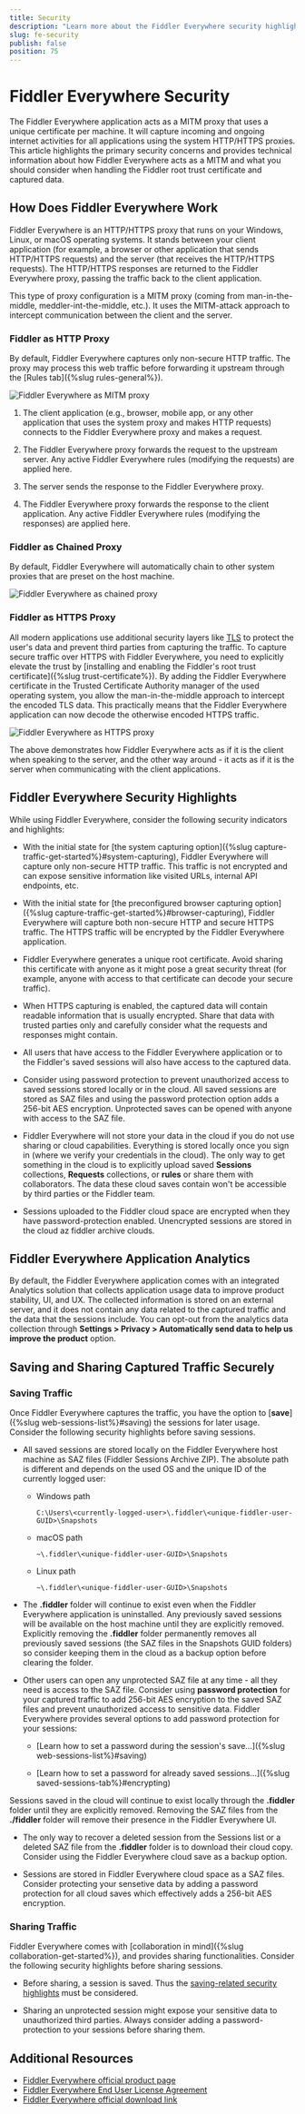 ```yaml
---
title: Security
description: "Learn more about the Fiddler Everywhere security highlights and check out the related technical information about sharing and capturing functionalities."
slug: fe-security
publish: false
position: 75
---
```


# Fiddler Everywhere Security

The Fiddler Everywhere application acts as a MITM proxy that uses a unique certificate per machine. It will capture incoming and ongoing internet activities for all applications using the system HTTP/HTTPS proxies. This article highlights the primary security concerns and provides technical information about how Fiddler Everywhere acts as a MITM and what you should consider when handling the Fiddler root trust certificate and captured data.


## How Does Fiddler Everywhere Work

Fiddler Everywhere is an HTTP/HTTPS proxy that runs on your Windows, Linux, or macOS operating systems. It stands between your client application (for example, a browser or other application that sends HTTP/HTTPS requests) and the server (that receives the HTTP/HTTPS requests). The HTTP/HTTPS responses are returned to the Fiddler Everywhere proxy, passing the traffic back to the client application.

This type of proxy configuration is a MITM proxy (coming from man-in-the-middle, meddler-int-the-middle, etc.). It uses the MITM-attack approach to intercept communication between the client and the server.

### Fiddler as HTTP Proxy

By default, Fiddler Everywhere captures only non-secure HTTP traffic. The proxy may process this web traffic before forwarding it upstream through the [Rules tab]({%slug rules-general%}).

![Fiddler Everywhere as MITM proxy](./images/security/fe-proxy-requests-responses.png)

1. The client application (e.g., browser, mobile app, or any other application that uses the system proxy and makes HTTP requests) connects to the Fiddler Everywhere proxy and makes a request.

1. The Fiddler Everywhere proxy forwards the request to the upstream server. Any active Fiddler Everywhere rules (modifying the requests) are applied here.

1. The server sends the response to the Fiddler Everywhere proxy.

1. The Fiddler Everywhere proxy forwards the response to the client application. Any active Fiddler Everywhere rules (modifying the responses) are applied here.

### Fiddler as Chained Proxy

By default, Fiddler Everywhere will automatically chain to other system proxies that are preset on the host machine.

![Fiddler Everywhere as chained proxy](./images/security/fe-proxy-chained.png)

### Fiddler as HTTPS Proxy

All modern applications use additional security layers like [TLS](https://en.wikipedia.org/wiki/Transport_Layer_Security) to protect the user's data and prevent third parties from capturing the traffic. To capture secure traffic over HTTPS with Fiddler Everywhere, you need to explicitly elevate the trust by [installing and enabling the Fiddler's root trust certificate]({%slug trust-certificate%}). By adding the Fiddler Everywhere certificate in the Trusted Certificate Authority manager of the used operating system, you allow the man-in-the-middle approach to intercept the encoded TLS data. This practically means that the Fiddler Everywhere application can now decode the otherwise encoded HTTPS traffic.

![Fiddler Everywhere as HTTPS proxy](./images/security/fe-proxy-https.png)

The above demonstrates how Fiddler Everywhere acts as if it is the client when speaking to the server, and the other way around - it acts as if it is the server when communicating with the client applications.

## Fiddler Everywhere Security Highlights

While using Fiddler Everywhere, consider the following security indicators and highlights:

- With the initial state for [the system capturing option]({%slug capture-traffic-get-started%}#system-capturing), Fiddler Everywhere will capture only non-secure HTTP traffic. This traffic is not encrypted and can expose sensitive information like visited URLs, internal API endpoints, etc.

- With the initial state for [the preconfigured browser capturing option]({%slug capture-traffic-get-started%}#browser-capturing), Fiddler Everywhere will capture both non-secure HTTP and secure HTTPS traffic. The HTTPS traffic will be encrypted by the Fiddler Everywhere application.

- Fiddler Everywhere generates a unique root certificate. Avoid sharing this certificate with anyone as it might pose a great security threat (for example, anyone with access to that certificate can decode your secure traffic).

- When HTTPS capturing is enabled, the captured data will contain readable information that is usually encrypted. Share that data with trusted parties only and carefully consider what the requests and responses might contain.

- All users that have access to the Fiddler Everywhere application or to the Fiddler's saved sessions will also have access to the captured data.

- Consider using password protection to prevent unauthorized access to saved sessions stored locally or in the cloud. All saved sessions are stored as SAZ files and using the password protection option adds a 256-bit AES encryption. Unprotected saves can be opened with anyone with access to the SAZ file.

- Fiddler Everywhere will not store your data in the cloud if you do not use sharing or cloud capabilities. Everything is stored locally once you sign in (where we verify your credentials in the cloud). The only way to get something in the cloud is to explicitly upload saved **Sessions** collections, **Requests** collections, or **rules** or share them with collaborators. The data these cloud saves contain won't be accessible by third parties or the Fiddler team.

- Sessions uploaded to the Fiddler cloud space are encrypted when they have password-protection enabled. Unencrypted sessions are stored in the cloud az fiddler archive clouds.


## Fiddler Everywhere Application Analytics

By default, the Fiddler Everywhere application comes with an integrated Analytics solution that collects application usage data to improve product stability, UI, and UX. The collected information is stored on an external server, and it does not contain any data related to the captured traffic and the data that the sessions include. You can opt-out from the analytics data collection through **Settings > Privacy > Automatically send data to help us improve the product** option.


## Saving and Sharing Captured Traffic Securely

### Saving Traffic

Once Fiddler Everywhere captures the traffic, you have the option to [**save**]({%slug web-sessions-list%}#saving) the sessions for later usage. Consider the following security highlights before saving sessions.

- All saved sessions are stored locally on the Fiddler Everywhere host machine as SAZ files (Fiddler Sessions Archive ZIP). The absolute path is different and depends on the used OS and the unique ID of the currently logged user:

    * Windows path 

        ```curl
        C:\Users\<currently-logged-user>\.fiddler\<unique-fiddler-user-GUID>\Snapshots
        ```

    * macOS path

        ```curl
        ~\.fiddler\<unique-fiddler-user-GUID>\Snapshots
        ```

    * Linux path

        ```curl
        ~\.fiddler\<unique-fiddler-user-GUID>\Snapshots
        ```

- The **.fiddler** folder will continue to exist even when the Fiddler Everywhere application is uninstalled. Any previously saved sessions will be available on the host machine until they are explicitly removed. Explicitly removing the **.fiddler** folder permanently removes all previously saved sessions (the SAZ files in the Snapshots GUID folders) so consider keeping them in the cloud as a backup option before clearing the folder.

- Other users can open any unprotected SAZ file at any time - all they need is access to the SAZ file. Consider using **password protection** for your captured traffic to add 256-bit AES encryption to the saved SAZ files and prevent unauthorized access to sensitive data. Fiddler Everywhere provides several options to add password protection for your sessions:

    * [Learn how to set a password during the session's save...]({%slug web-sessions-list%}#saving)

    * [Learn how to set a password for already saved sessions...]({%slug saved-sessions-tab%}#encrypting)

Sessions saved in the cloud will continue to exist locally through the **.fiddler** folder until they are explicitly removed. Removing the SAZ files from the **./fiddler** folder will remove their presence in the Fiddler Everywhere UI. 

- The only way to recover a deleted session from the Sessions list or a deleted SAZ file from the **.fiddler** folder is to download their cloud copy. Consider using the Fiddler Everywhere cloud save as a backup option.

- Sessions are stored in Fiddler Everywhere cloud space as a SAZ files. Consider protecting your sensetive data by adding a password protection for all cloud saves which effectively adds a 256-bit AES encryption.

### Sharing Traffic

Fiddler Everywhere comes with [collaboration in mind]({%slug collaboration-get-started%}), and provides sharing functionalities. Consider the following security highlights before sharing sessions.

- Before sharing, a session is saved. Thus the [saving-related security highlights](#saving-traffic) must be considered.

- Sharing an unprotected session might expose your sensitive data to unauthorized third parties. Always consider adding a password-protection to your sessions before sharing them.


## Additional Resources

- [Fiddler Everywhere official product page](https://www.telerik.com/fiddler/fiddler-everywhere)
- [Fiddler Everywhere End User License Agreement](https://www.telerik.com/purchase/license-agreement/fiddler-everywhere)
- [Fiddler Everywhere official download link](https://www.telerik.com/download/fiddler-everywhere)
